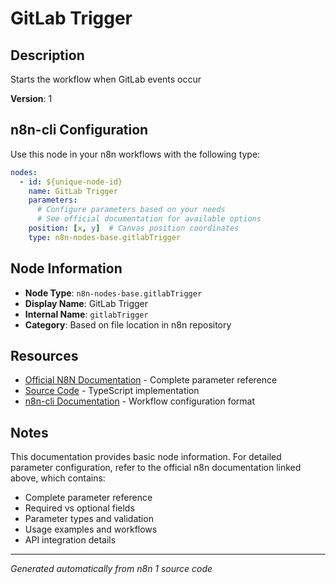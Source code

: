# GitLab Trigger

## Description

Starts the workflow when GitLab events occur

**Version**: 1

## n8n-cli Configuration

Use this node in your n8n workflows with the following type:

```yaml
nodes:
  - id: ${unique-node-id}
    name: GitLab Trigger
    parameters:
      # Configure parameters based on your needs
      # See official documentation for available options
    position: [x, y]  # Canvas position coordinates
    type: n8n-nodes-base.gitlabTrigger
```

## Node Information

- **Node Type**: `n8n-nodes-base.gitlabTrigger`
- **Display Name**: GitLab Trigger
- **Internal Name**: `gitlabTrigger`
- **Category**: Based on file location in n8n repository

## Resources

- [Official N8N Documentation](https://docs.n8n.io/integrations/builtin/app-nodes/n8n-nodes-base.gitlabtrigger/) - Complete parameter reference
- [Source Code](https://github.com/n8n-io/n8n/blob/master/packages/nodes-base/nodes/Gitlab/GitlabTrigger.node.ts) - TypeScript implementation
- [n8n-cli Documentation](https://github.com/edenreich/n8n-cli) - Workflow configuration format

## Notes

This documentation provides basic node information. For detailed parameter configuration, 
refer to the official n8n documentation linked above, which contains:

- Complete parameter reference
- Required vs optional fields
- Parameter types and validation
- Usage examples and workflows
- API integration details

---
*Generated automatically from n8n 1 source code*
